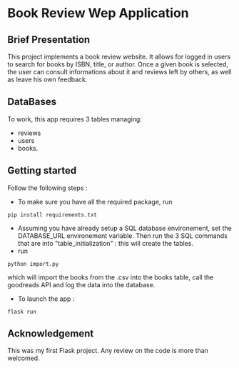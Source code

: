 # Book Review Wep Application

## Brief Presentation

This project implements a book review website. 
It allows for logged in users to search for books by ISBN, title, or author.
Once a given book is selected, the user can consult informations about it and reviews left by others, as well as leave his own feedback.

## DataBases

To work, this app requires 3 tables managing:
- reviews
- users
- books.

## Getting started

Follow the following steps :
* To make sure you have all the required package, run
```
pip install requirements.txt
```
* Assuming you have already setup a SQL database environement, set the DATABASE_URL environement variable. Then run the 3 SQL commands that are into "table_initialization" : this will create the tables.
* run 
```
python import.py
```
which will import the books from the .csv into the books table, call the goodreads API and log the data into the database.
* To launch the app : 
```
flask run
```

## Acknowledgement

This was my first Flask project. Any review on the code is more than welcomed.
